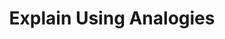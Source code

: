 ---
dateAdded: "2023-04-20"
category: "meta"
title: Explain Using Analogies
prompt: |
  Use analogies to explain complex concepts or ideas.
---